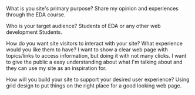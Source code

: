 What is you site's primary purpose?
Share my opinion and experiences through the EDA course.

 Who is your target audience?
 Students of EDA or any other web development Students.

 How do you want site visitors to interact with your site? What experience would you like them to have?
 I want to show a clear web page with topics/links to access information, but doing it with not many clicks.
 I want to give the public a easy understanding about what I'm talking about and they can use my site as an inspiration for.

 How will you build your site to support your desired user experience?
 Using grid design to put things on the right place for a good looking web page.
